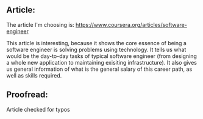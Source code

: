 ## Article:
The article I'm choosing is: https://www.coursera.org/articles/software-engineer

This article is interesting, because it shows the core essence of being a software engineer is solving problems using technology. It tells us what would be the day-to-day tasks of typical software engineer (from designing a whole new application to maintaining exisiting infrastructure). It also gives us general information of what is the general salary of this career path, as well as skills required.

## Proofread:
Article checked for typos
